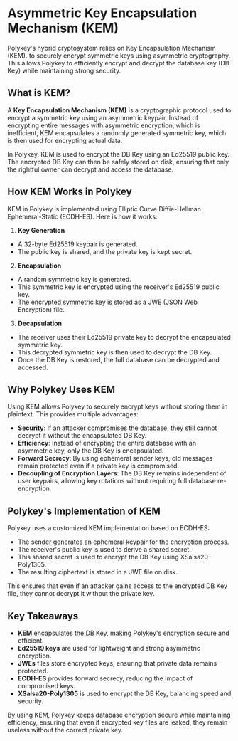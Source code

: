 # Asymmetric Key Encapsulation Mechanism (KEM)

Polykey's hybrid cryptosystem relies on Key Encapsulation Mechanism (KEM). to
securely encrypt symmetric keys using asymmetric cryptography. This allows
Polykey to efficiently encrypt and decrypt the database key (DB Key) while
maintaining strong security.

## What is KEM?

A **Key Encapsulation Mechanism (KEM)** is a cryptographic protocol used to
encrypt a symmetric key using an asymmetric keypair. Instead of encrypting
entire messages with asymmetric encryption, which is inefficient, KEM
encapsulates a randomly generated symmetric key, which is then used for
encrypting actual data.

In Polykey, KEM is used to encrypt the DB Key using an Ed25519 public key. The
encrypted DB Key can then be safely stored on disk, ensuring that only the
rightful owner can decrypt and access the database.

## How KEM Works in Polykey

KEM in Polykey is implemented using Elliptic Curve Diffie-Hellman
Ephemeral-Static (ECDH-ES). Here is how it works:

1. **Key Generation**

- A 32-byte Ed25519 keypair is generated.
- The public key is shared, and the private key is kept secret.

2. **Encapsulation**

- A random symmetric key is generated.
- This symmetric key is encrypted using the receiver's Ed25519 public key.
- The encrypted symmetric key is stored as a JWE (JSON Web Encryption) file.

3. **Decapsulation**

- The receiver uses their Ed25519 private key to decrypt the encapsulated
  symmetric key.
- This decrypted symmetric key is then used to decrypt the DB Key.
- Once the DB Key is restored, the full database can be decrypted and accessed.

## Why Polykey Uses KEM

Using KEM allows Polykey to securely encrypt keys without storing them in
plaintext. This provides multiple advantages:

- **Security**: If an attacker compromises the database, they still cannot
  decrypt it without the encapsulated DB Key.
- **Efficiency**: Instead of encrypting the entire database with an asymmetric
  key, only the DB Key is encapsulated.
- **Forward Secrecy**: By using ephemeral sender keys, old messages remain
  protected even if a private key is compromised.
- **Decoupling of Encryption Layers**: The DB Key remains independent of user
  keypairs, allowing key rotations without requiring full database
  re-encryption.

## Polykey's Implementation of KEM

Polykey uses a customized KEM implementation based on ECDH-ES:

- The sender generates an ephemeral keypair for the encryption process.
- The receiver's public key is used to derive a shared secret.
- This shared secret is used to encrypt the DB Key using XSalsa20-Poly1305.
- The resulting ciphertext is stored in a JWE file on disk.

This ensures that even if an attacker gains access to the encrypted DB Key file,
they cannot decrypt it without the private key.

## Key Takeaways

- **KEM** encapsulates the DB Key, making Polykey's encryption secure and
  efficient.
- **Ed25519 keys** are used for lightweight and strong asymmetric encryption.
- **JWEs** files store encrypted keys, ensuring that private data remains
  protected.
- **ECDH-ES** provides forward secrecy, reducing the impact of compromised keys.
- **XSalsa20-Poly1305** is used to encrypt the DB Key, balancing speed and
  security.

By using KEM, Polykey keeps database encryption secure while maintaining
efficiency, ensuring that even if encrypted key files are leaked, they remain
useless without the correct private key.
